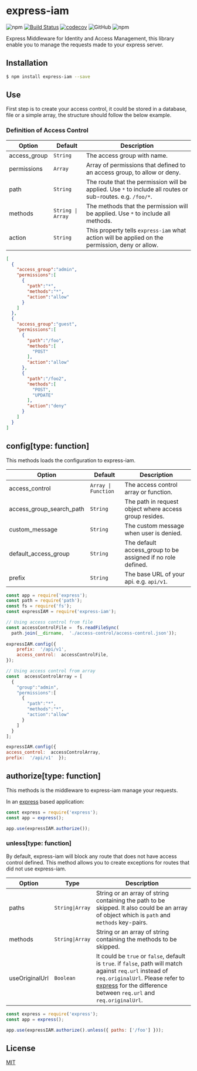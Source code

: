 #  express-iam

  
![npm](https://img.shields.io/npm/v/express-iam)
[![Build Status](https://travis-ci.org/leonardofurnielis/express-iam.svg?branch=master)](https://travis-ci.org/leonardofurnielis/express-iam)
[![codecov](https://codecov.io/gh/leonardofurnielis/express-iam/branch/master/graph/badge.svg?token=MKNBSDCL7N)](https://codecov.io/gh/leonardofurnielis/express-iam)
![GitHub](https://img.shields.io/github/license/leonardofurnielis/express-iam)
![npm](https://img.shields.io/npm/dm/express-iam)

  

Express Middleware for Identity and Access Management, this library enable you to manage the requests made to your express server.

  

##  Installation

  
  ```bash
$ npm install express-iam --save

```
  

##  Use

  

First step is to create your access control, it could be stored in a database, file or a simple array, the structure should follow the below example.

  

### Definition of Access Control

| Option | Default | Description |
| ------ |---------| ------------ |
| access_group | `String` | The access group with name. |
| permissions | `Array` | Array of permissions that defined to an access group, to allow or deny. |
| path | `String` | The route that the permission will be applied. Use `*` to include all routes or sub-routes. e.g. `/foo/*`. |
| methods | `String \| Array` | The methods that the permission will be applied. Use `*` to include all methods. |
| action | `String` | This property tells `express-iam` what action will be applied on the permission, deny or allow. |


```json
[
  {
    "access_group":"admin",
    "permissions":[
      {
        "path":"*",
        "methods":"*",
        "action":"allow"
      }
    ]
  },
  {
    "access_group":"guest",
    "permissions":[
      {
        "path":"/foo",
        "methods":[
          "POST"
        ],
        "action":"allow"
      },
      {
        "path":"/foo2",
        "methods":[
          "POST",
          "UPDATE"
        ],
        "action":"deny"
      }
    ]
  }
]

```


## config\[type: function]
This methods loads the configuration to express-iam.

| Option | Default | Description |
| ------ |---------| ------------ |
| access_control | `Array \| Function` | The access control array or function. |
| access_group_search_path | `String` | The path in request object where access group resides. |
| custom_message | `String` | The custom message when user is denied. |
| default_access_group | `String` | The default access_group to be assigned if no role defined. |
| prefix | `String` | The base URL of your api. e.g. `api/v1`. |
  


```js
const app = require('express');
const path = require('path');
const fs = require('fs');
const expressIAM = require('express-iam');

// Using access control from file
const accessControlFile =  fs.readFileSync(
  path.join(__dirname,  './access-control/access-control.json'));
  
expressIAM.config({
	prefix:  '/api/v1',
	access_control:  accessControlFile,
});

// Using access control from array
const  accessControlArray = [
  {
    "group":"admin",
    "permissions":[
      {
        "path":"*",
        "methods":"*",
        "action":"allow"
      }
    ]
  }
];

expressIAM.config({  
access_control:  accessControlArray,  
prefix:  '/api/v1'  });
```

## authorize\[type: function]
This methods is the middleware to express-iam manage your requests.

In an [express](https://www.npmjs.com/package/express) based application:

```js
const express = require('express');
const app = express();

app.use(expressIAM.authorize());

```

### unless\[type: function]

By default, express-iam will block any route that does not have access control defined. This method allows you to create exceptions for routes that did not use express-iam.


| Option | Type | Description |
| ------ |---------| ------------ |
| paths | `String\|Array` | String or an array of string containing the path to be skipped. It also could be an array of object which is `path` and `methods` key-pairs. |
| methods | `String\|Array` | String or an array of string containing the methods to be skipped. |
| useOriginalUrl | `Boolean` | It could be `true` or `false`, default is `true`. if `false`, path will match against `req.url` instead of `req.originalUrl`. Please refer to [express](https://www.npmjs.com/package/express) for the difference between `req.url` and `req.originalUrl`. |

```js
const express = require('express');
const app = express();

app.use(expressIAM.authorize().unless({ paths: ['/foo'] }));

```

##  License

  
[MIT](LICENSE)
